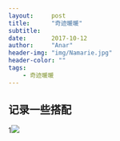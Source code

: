 ```yaml
---
layout:     post
title:      "奇迹暖暖"
subtitle:   
date:       2017-10-12
author:     "Anar"
header-img: "img/Namarie.jpg"
header-color: ""
tags:
    - 奇迹暖暖
---
```

## 记录一些搭配
1<img src="/imag/nikki/screenshot208.jpg">
